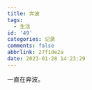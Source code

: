 ```yaml
---
title: 奔波
tags:
  - 生活
id: '49'
categories: 记录
comments: false
abbrlink: 27f1de2a
date: 2023-01-28 14:23:29
---
```


一直在奔波。